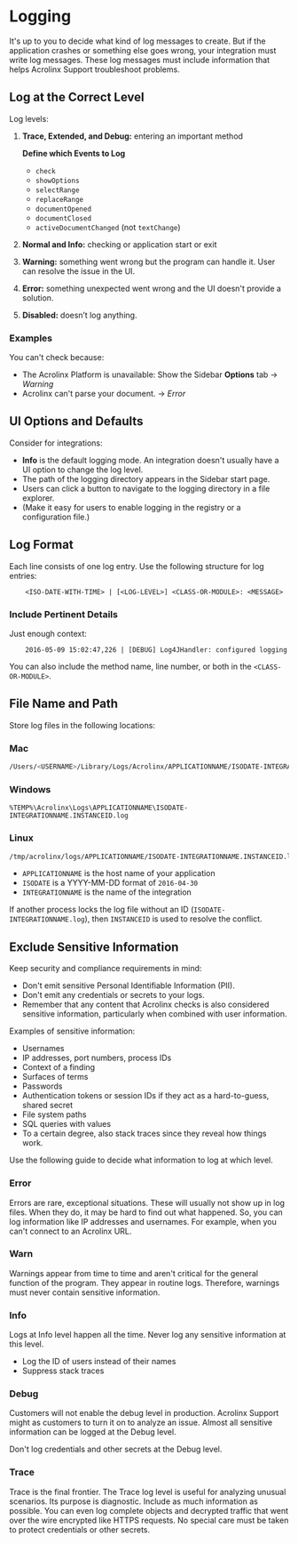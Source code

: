 # Logging

It's up to you to decide what kind of log messages to create. But if the application crashes or something else goes wrong,
your integration must write log messages. These log messages must include information that helps Acrolinx Support
troubleshoot problems.

## Log at the Correct Level

Log levels:

1. **Trace, Extended, and Debug:** entering an important method

    **Define which Events to Log**

    * `check`
    * `showOptions`
    * `selectRange`
    * `replaceRange`
    * `documentOpened`
    * `documentClosed`
    * `activeDocumentChanged` (not `textChange`)
2. **Normal and Info:** checking or application start or exit
3. **Warning:** something went wrong but the program can handle it. User can resolve the issue in the UI.
4. **Error:** something unexpected went wrong and the UI doesn't provide a solution.
5. **Disabled:** doesn’t log anything.

### Examples

You can't check because:

* The Acrolinx Platform is unavailable: Show the Sidebar **Options** tab → *Warning*
* Acrolinx can't parse your document. → *Error*

## UI Options and Defaults

Consider for integrations:

* **Info** is the default logging mode. An integration doesn't usually have a UI option to change the log level.
* The path of the logging directory appears in the Sidebar start page.
* Users can click a button to navigate to the logging directory in a file explorer.
* (Make it easy for users to enable logging in the registry or a configuration file.)

## Log Format

Each line consists of one log entry. Use the following structure for log entries:

```text
    <ISO-DATE-WITH-TIME> | [<LOG-LEVEL>] <CLASS-OR-MODULE>: <MESSAGE>
```

### Include Pertinent Details

Just enough context:

```text
    2016-05-09 15:02:47,226 | [DEBUG] Log4JHandler: configured logging
```

You can also include the method name, line number, or both in the `<CLASS-OR-MODULE>`.

## File Name and Path

Store log files in the following locations:

### Mac

```bash
/Users/<USERNAME>/Library/Logs/Acrolinx/APPLICATIONNAME/ISODATE-INTEGRATIONNAME.INSTANCEID.log
```

### Windows

```batch
%TEMP%\Acrolinx\Logs\APPLICATIONNAME\ISODATE-INTEGRATIONNAME.INSTANCEID.log
```

### Linux

```bash
/tmp/acrolinx/logs/APPLICATIONNAME/ISODATE-INTEGRATIONNAME.INSTANCEID.log
```

* `APPLICATIONNAME` is the host name of your application
* `ISODATE` is a YYYY-MM-DD format of `2016-04-30`
* `INTEGRATIONNAME` is the name of the integration

If another process locks the log file without an ID (`ISODATE-INTEGRATIONNAME.log`),
then `INSTANCEID` is used to resolve the conflict.

## Exclude Sensitive Information

Keep security and compliance requirements in mind:

* Don't emit sensitive Personal Identifiable Information (PII).
* Don't emit any credentials or secrets to your logs.
* Remember that any content that Acrolinx checks is also considered sensitive information, particularly when combined
  with user information.

Examples of sensitive information:

* Usernames
* IP addresses, port numbers, process IDs
* Context of a finding
* Surfaces of terms
* Passwords
* Authentication tokens or session IDs if they act as a hard-to-guess, shared secret
* File system paths
* SQL queries with values
* To a certain degree, also stack traces since they reveal how things work.

Use the following guide to decide what information to log at which level.

### Error

Errors are rare, exceptional situations. These will usually not show
up in log files. When they do, it may be hard to find out what
happened. So, you can log information like IP addresses
and usernames. For example, when you can't connect to an Acrolinx URL.

### Warn

Warnings appear from time to time and aren't critical for the
general function of the program. They appear in routine logs.
Therefore, warnings must never contain sensitive information.

### Info

Logs at Info level happen all the time.  Never log any sensitive information
at this level.

* Log the ID of users instead of their names
* Suppress stack traces

### Debug

Customers will not enable the debug level in production. Acrolinx Support might as
customers to turn it on to analyze an issue. Almost all sensitive information
can be logged at the Debug level.

Don't log credentials and other secrets at the Debug level.

### Trace

Trace is the final frontier. The Trace log level is useful for analyzing
unusual scenarios. Its purpose is diagnostic. Include as much information
as possible. You can even log complete objects and decrypted traffic
that went over the wire encrypted like HTTPS requests. No special
care must be taken to protect credentials or other secrets.
